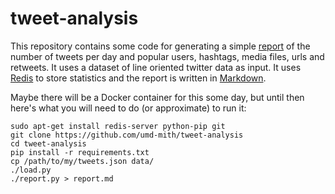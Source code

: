 # tweet-analysis

This repository contains some code for generating a simple [report] of the
number of tweets per day and popular users, hashtags, media files, urls and
retweets.  It uses a dataset of line oriented twitter data as input. It uses
[Redis] to store statistics and the report is written in [Markdown].

Maybe there will be a Docker container for this some day, but until then here's
what you will need to do (or approximate) to run it:

```
sudo apt-get install redis-server python-pip git
git clone https://github.com/umd-mith/tweet-analysis
cd tweet-analysis
pip install -r requirements.txt 
cp /path/to/my/tweets.json data/
./load.py
./report.py > report.md
```

[MITH]: http://mith.umd.edu
[report]: https://github.com/edsu/ferguson-analysis/blob/master/report.md
[Redis]: http://redis.io
[Markdown]: https://en.wikipedia.org/wiki/Markdown
